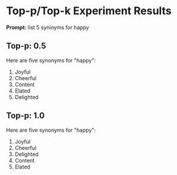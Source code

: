 # Top-p/Top-k Experiment Results

**Prompt:** list 5 syninyms for happy

## Top-p: 0.5
Here are five synonyms for "happy":

1. Joyful
2. Cheerful
3. Content
4. Elated
5. Delighted

## Top-p: 1.0
Here are five synonyms for "happy":

1. Joyful
2. Cheerful
3. Delighted
4. Content
5. Elated

